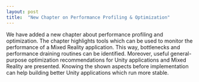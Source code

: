 ```yaml
---
layout: post
title:  "New Chapter on Performance Profiling & Optimization"
---
```


We have added a new chapter about performance profiling and optimization.
The chapter highlights tools which can be used to monitor the performance of a Mixed Reality application.
This way, bottlenecks and performance draining routines can be identified.
Moreover, useful general-purpose optimization recommendations for Unity applications and Mixed Reality are presented.
Knowing the shown aspects before implementation can help building better Unity applications which run more stable.